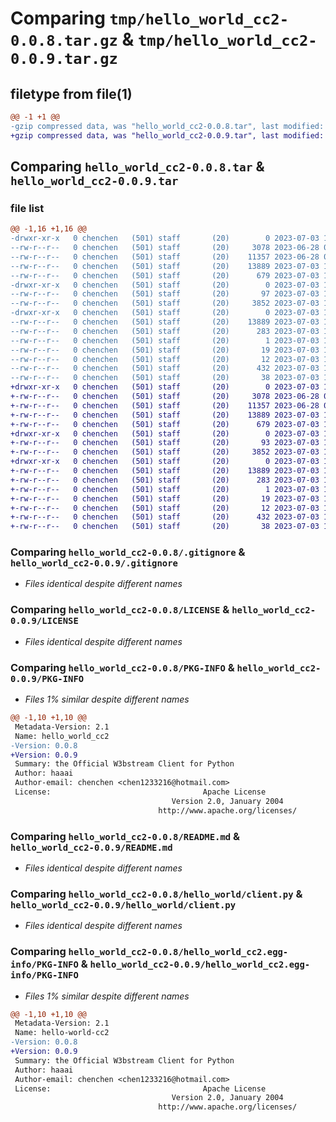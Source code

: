 # Comparing `tmp/hello_world_cc2-0.0.8.tar.gz` & `tmp/hello_world_cc2-0.0.9.tar.gz`

## filetype from file(1)

```diff
@@ -1 +1 @@
-gzip compressed data, was "hello_world_cc2-0.0.8.tar", last modified: Mon Jul  3 15:43:53 2023, max compression
+gzip compressed data, was "hello_world_cc2-0.0.9.tar", last modified: Mon Jul  3 15:47:32 2023, max compression
```

## Comparing `hello_world_cc2-0.0.8.tar` & `hello_world_cc2-0.0.9.tar`

### file list

```diff
@@ -1,16 +1,16 @@
-drwxr-xr-x   0 chenchen   (501) staff       (20)        0 2023-07-03 15:43:53.807546 hello_world_cc2-0.0.8/
--rw-r--r--   0 chenchen   (501) staff       (20)     3078 2023-06-28 07:04:50.000000 hello_world_cc2-0.0.8/.gitignore
--rw-r--r--   0 chenchen   (501) staff       (20)    11357 2023-06-28 07:04:50.000000 hello_world_cc2-0.0.8/LICENSE
--rw-r--r--   0 chenchen   (501) staff       (20)    13889 2023-07-03 15:43:53.807340 hello_world_cc2-0.0.8/PKG-INFO
--rw-r--r--   0 chenchen   (501) staff       (20)      679 2023-07-03 10:57:13.000000 hello_world_cc2-0.0.8/README.md
-drwxr-xr-x   0 chenchen   (501) staff       (20)        0 2023-07-03 15:43:53.806171 hello_world_cc2-0.0.8/hello_world/
--rw-r--r--   0 chenchen   (501) staff       (20)       97 2023-07-03 15:43:25.000000 hello_world_cc2-0.0.8/hello_world/__init__.py
--rw-r--r--   0 chenchen   (501) staff       (20)     3852 2023-07-03 15:03:22.000000 hello_world_cc2-0.0.8/hello_world/client.py
-drwxr-xr-x   0 chenchen   (501) staff       (20)        0 2023-07-03 15:43:53.807029 hello_world_cc2-0.0.8/hello_world_cc2.egg-info/
--rw-r--r--   0 chenchen   (501) staff       (20)    13889 2023-07-03 15:43:53.000000 hello_world_cc2-0.0.8/hello_world_cc2.egg-info/PKG-INFO
--rw-r--r--   0 chenchen   (501) staff       (20)      283 2023-07-03 15:43:53.000000 hello_world_cc2-0.0.8/hello_world_cc2.egg-info/SOURCES.txt
--rw-r--r--   0 chenchen   (501) staff       (20)        1 2023-07-03 15:43:53.000000 hello_world_cc2-0.0.8/hello_world_cc2.egg-info/dependency_links.txt
--rw-r--r--   0 chenchen   (501) staff       (20)       19 2023-07-03 15:43:53.000000 hello_world_cc2-0.0.8/hello_world_cc2.egg-info/requires.txt
--rw-r--r--   0 chenchen   (501) staff       (20)       12 2023-07-03 15:43:53.000000 hello_world_cc2-0.0.8/hello_world_cc2.egg-info/top_level.txt
--rw-r--r--   0 chenchen   (501) staff       (20)      432 2023-07-03 15:43:41.000000 hello_world_cc2-0.0.8/pyproject.toml
--rw-r--r--   0 chenchen   (501) staff       (20)       38 2023-07-03 15:43:53.807597 hello_world_cc2-0.0.8/setup.cfg
+drwxr-xr-x   0 chenchen   (501) staff       (20)        0 2023-07-03 15:47:32.971403 hello_world_cc2-0.0.9/
+-rw-r--r--   0 chenchen   (501) staff       (20)     3078 2023-06-28 07:04:50.000000 hello_world_cc2-0.0.9/.gitignore
+-rw-r--r--   0 chenchen   (501) staff       (20)    11357 2023-06-28 07:04:50.000000 hello_world_cc2-0.0.9/LICENSE
+-rw-r--r--   0 chenchen   (501) staff       (20)    13889 2023-07-03 15:47:32.971178 hello_world_cc2-0.0.9/PKG-INFO
+-rw-r--r--   0 chenchen   (501) staff       (20)      679 2023-07-03 10:57:13.000000 hello_world_cc2-0.0.9/README.md
+drwxr-xr-x   0 chenchen   (501) staff       (20)        0 2023-07-03 15:47:32.969692 hello_world_cc2-0.0.9/hello_world/
+-rw-r--r--   0 chenchen   (501) staff       (20)       93 2023-07-03 15:47:14.000000 hello_world_cc2-0.0.9/hello_world/__init__.py
+-rw-r--r--   0 chenchen   (501) staff       (20)     3852 2023-07-03 15:03:22.000000 hello_world_cc2-0.0.9/hello_world/client.py
+drwxr-xr-x   0 chenchen   (501) staff       (20)        0 2023-07-03 15:47:32.970892 hello_world_cc2-0.0.9/hello_world_cc2.egg-info/
+-rw-r--r--   0 chenchen   (501) staff       (20)    13889 2023-07-03 15:47:32.000000 hello_world_cc2-0.0.9/hello_world_cc2.egg-info/PKG-INFO
+-rw-r--r--   0 chenchen   (501) staff       (20)      283 2023-07-03 15:47:32.000000 hello_world_cc2-0.0.9/hello_world_cc2.egg-info/SOURCES.txt
+-rw-r--r--   0 chenchen   (501) staff       (20)        1 2023-07-03 15:47:32.000000 hello_world_cc2-0.0.9/hello_world_cc2.egg-info/dependency_links.txt
+-rw-r--r--   0 chenchen   (501) staff       (20)       19 2023-07-03 15:47:32.000000 hello_world_cc2-0.0.9/hello_world_cc2.egg-info/requires.txt
+-rw-r--r--   0 chenchen   (501) staff       (20)       12 2023-07-03 15:47:32.000000 hello_world_cc2-0.0.9/hello_world_cc2.egg-info/top_level.txt
+-rw-r--r--   0 chenchen   (501) staff       (20)      432 2023-07-03 15:47:22.000000 hello_world_cc2-0.0.9/pyproject.toml
+-rw-r--r--   0 chenchen   (501) staff       (20)       38 2023-07-03 15:47:32.971454 hello_world_cc2-0.0.9/setup.cfg
```

### Comparing `hello_world_cc2-0.0.8/.gitignore` & `hello_world_cc2-0.0.9/.gitignore`

 * *Files identical despite different names*

### Comparing `hello_world_cc2-0.0.8/LICENSE` & `hello_world_cc2-0.0.9/LICENSE`

 * *Files identical despite different names*

### Comparing `hello_world_cc2-0.0.8/PKG-INFO` & `hello_world_cc2-0.0.9/PKG-INFO`

 * *Files 1% similar despite different names*

```diff
@@ -1,10 +1,10 @@
 Metadata-Version: 2.1
 Name: hello_world_cc2
-Version: 0.0.8
+Version: 0.0.9
 Summary: the Official W3bstream Client for Python
 Author: haaai
 Author-email: chenchen <chen1233216@hotmail.com>
 License:                                  Apache License
                                    Version 2.0, January 2004
                                 http://www.apache.org/licenses/
```

### Comparing `hello_world_cc2-0.0.8/README.md` & `hello_world_cc2-0.0.9/README.md`

 * *Files identical despite different names*

### Comparing `hello_world_cc2-0.0.8/hello_world/client.py` & `hello_world_cc2-0.0.9/hello_world/client.py`

 * *Files identical despite different names*

### Comparing `hello_world_cc2-0.0.8/hello_world_cc2.egg-info/PKG-INFO` & `hello_world_cc2-0.0.9/hello_world_cc2.egg-info/PKG-INFO`

 * *Files 1% similar despite different names*

```diff
@@ -1,10 +1,10 @@
 Metadata-Version: 2.1
 Name: hello-world-cc2
-Version: 0.0.8
+Version: 0.0.9
 Summary: the Official W3bstream Client for Python
 Author: haaai
 Author-email: chenchen <chen1233216@hotmail.com>
 License:                                  Apache License
                                    Version 2.0, January 2004
                                 http://www.apache.org/licenses/
```

